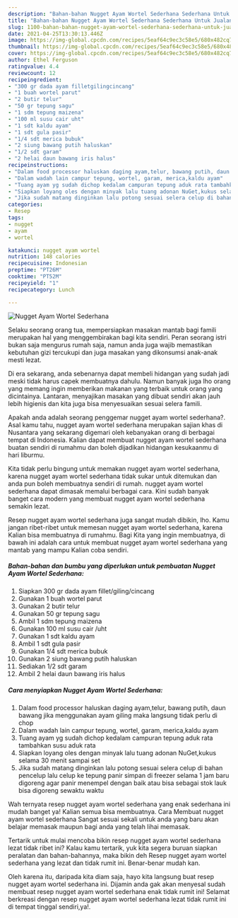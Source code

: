 ```yaml
---
description: "Bahan-bahan Nugget Ayam Wortel Sederhana Sederhana Untuk Jualan"
title: "Bahan-bahan Nugget Ayam Wortel Sederhana Sederhana Untuk Jualan"
slug: 1100-bahan-bahan-nugget-ayam-wortel-sederhana-sederhana-untuk-jualan
date: 2021-04-25T13:30:13.446Z
image: https://img-global.cpcdn.com/recipes/5eaf64c9ec3c58e5/680x482cq70/nugget-ayam-wortel-sederhana-foto-resep-utama.jpg
thumbnail: https://img-global.cpcdn.com/recipes/5eaf64c9ec3c58e5/680x482cq70/nugget-ayam-wortel-sederhana-foto-resep-utama.jpg
cover: https://img-global.cpcdn.com/recipes/5eaf64c9ec3c58e5/680x482cq70/nugget-ayam-wortel-sederhana-foto-resep-utama.jpg
author: Ethel Ferguson
ratingvalue: 4.4
reviewcount: 12
recipeingredient:
- "300 gr dada ayam filletgilingcincang"
- "1 buah wortel parut"
- "2 butir telur"
- "50 gr tepung sagu"
- "1 sdm tepung maizena"
- "100 ml susu cair uht"
- "1 sdt kaldu ayam"
- "1 sdt gula pasir"
- "1/4 sdt merica bubuk"
- "2 siung bawang putih haluskan"
- "1/2 sdt garam"
- "2 helai daun bawang iris halus"
recipeinstructions:
- "Dalam food processor haluskan daging ayam,telur, bawang putih, daun bawang jika menggunakan ayam giling maka langsung tidak perlu di chop"
- "Dalam wadah lain campur tepung, wortel, garam, merica,kaldu ayam"
- "Tuang ayam yg sudah dichop kedalam campuran tepung aduk rata tambahkan susu aduk rata"
- "Siapkan loyang oles dengan minyak lalu tuang adonan NuGet,kukus selama 30 menit sampai set"
- "Jika sudah matang dinginkan lalu potong sesuai selera celup di bahan pencelup lalu celup ke tepung panir simpan di freezer selama 1 jam baru digoreng agar panir menempel dengan baik atau bisa sebagai stok lauk bisa digoreng sewaktu waktu"
categories:
- Resep
tags:
- nugget
- ayam
- wortel

katakunci: nugget ayam wortel 
nutrition: 148 calories
recipecuisine: Indonesian
preptime: "PT26M"
cooktime: "PT52M"
recipeyield: "1"
recipecategory: Lunch

---
```



![Nugget Ayam Wortel Sederhana](https://img-global.cpcdn.com/recipes/5eaf64c9ec3c58e5/680x482cq70/nugget-ayam-wortel-sederhana-foto-resep-utama.jpg)

Selaku seorang orang tua, mempersiapkan masakan mantab bagi famili merupakan hal yang menggembirakan bagi kita sendiri. Peran seorang istri bukan saja mengurus rumah saja, namun anda juga wajib memastikan kebutuhan gizi tercukupi dan juga masakan yang dikonsumsi anak-anak mesti lezat.

Di era  sekarang, anda sebenarnya dapat membeli hidangan yang sudah jadi meski tidak harus capek membuatnya dahulu. Namun banyak juga lho orang yang memang ingin memberikan makanan yang terbaik untuk orang yang dicintainya. Lantaran, menyajikan masakan yang dibuat sendiri akan jauh lebih higienis dan kita juga bisa menyesuaikan sesuai selera famili. 



Apakah anda adalah seorang penggemar nugget ayam wortel sederhana?. Asal kamu tahu, nugget ayam wortel sederhana merupakan sajian khas di Nusantara yang sekarang digemari oleh kebanyakan orang di berbagai tempat di Indonesia. Kalian dapat membuat nugget ayam wortel sederhana buatan sendiri di rumahmu dan boleh dijadikan hidangan kesukaanmu di hari liburmu.

Kita tidak perlu bingung untuk memakan nugget ayam wortel sederhana, karena nugget ayam wortel sederhana tidak sukar untuk ditemukan dan anda pun boleh membuatnya sendiri di rumah. nugget ayam wortel sederhana dapat dimasak memalui berbagai cara. Kini sudah banyak banget cara modern yang membuat nugget ayam wortel sederhana semakin lezat.

Resep nugget ayam wortel sederhana juga sangat mudah dibikin, lho. Kamu jangan ribet-ribet untuk memesan nugget ayam wortel sederhana, karena Kalian bisa membuatnya di rumahmu. Bagi Kita yang ingin membuatnya, di bawah ini adalah cara untuk membuat nugget ayam wortel sederhana yang mantab yang mampu Kalian coba sendiri.

<!--inarticleads1-->

##### Bahan-bahan dan bumbu yang diperlukan untuk pembuatan Nugget Ayam Wortel Sederhana:

1. Siapkan 300 gr dada ayam fillet/giling/cincang
1. Gunakan 1 buah wortel parut
1. Gunakan 2 butir telur
1. Gunakan 50 gr tepung sagu
1. Ambil 1 sdm tepung maizena
1. Gunakan 100 ml susu cair /uht
1. Gunakan 1 sdt kaldu ayam
1. Ambil 1 sdt gula pasir
1. Gunakan 1/4 sdt merica bubuk
1. Gunakan 2 siung bawang putih haluskan
1. Sediakan 1/2 sdt garam
1. Ambil 2 helai daun bawang iris halus




<!--inarticleads2-->

##### Cara menyiapkan Nugget Ayam Wortel Sederhana:

1. Dalam food processor haluskan daging ayam,telur, bawang putih, daun bawang jika menggunakan ayam giling maka langsung tidak perlu di chop
1. Dalam wadah lain campur tepung, wortel, garam, merica,kaldu ayam
1. Tuang ayam yg sudah dichop kedalam campuran tepung aduk rata tambahkan susu aduk rata
1. Siapkan loyang oles dengan minyak lalu tuang adonan NuGet,kukus selama 30 menit sampai set
1. Jika sudah matang dinginkan lalu potong sesuai selera celup di bahan pencelup lalu celup ke tepung panir simpan di freezer selama 1 jam baru digoreng agar panir menempel dengan baik atau bisa sebagai stok lauk bisa digoreng sewaktu waktu




Wah ternyata resep nugget ayam wortel sederhana yang enak sederhana ini mudah banget ya! Kalian semua bisa membuatnya. Cara Membuat nugget ayam wortel sederhana Sangat sesuai sekali untuk anda yang baru akan belajar memasak maupun bagi anda yang telah lihai memasak.

Tertarik untuk mulai mencoba bikin resep nugget ayam wortel sederhana lezat tidak ribet ini? Kalau kamu tertarik, yuk kita segera buruan siapkan peralatan dan bahan-bahannya, maka bikin deh Resep nugget ayam wortel sederhana yang lezat dan tidak rumit ini. Benar-benar mudah kan. 

Oleh karena itu, daripada kita diam saja, hayo kita langsung buat resep nugget ayam wortel sederhana ini. Dijamin anda gak akan menyesal sudah membuat resep nugget ayam wortel sederhana enak tidak rumit ini! Selamat berkreasi dengan resep nugget ayam wortel sederhana lezat tidak rumit ini di tempat tinggal sendiri,ya!.

